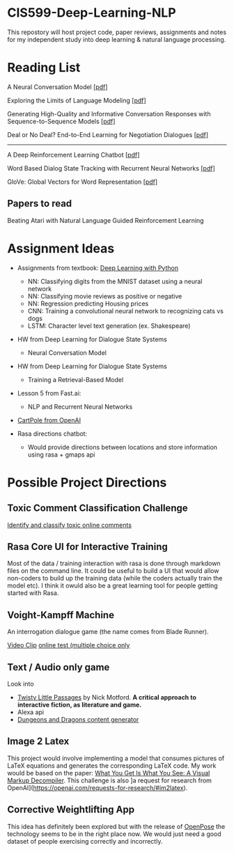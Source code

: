 # CIS599-Deep-Learning-NLP

This repostory will host project code, paper reviews, assignments and notes for my independent study into deep learning & natural language processing.

# Reading List

A Neural Conversation Model [[pdf]](https://arxiv.org/pdf/1506.05869v2.pdf)

Exploring the Limits of Language Modeling [[pdf]](https://arxiv.org/pdf/1602.02410.pdf)

Generating High-Quality and Informative Conversation Responses with Sequence-to-Sequence Models [[pdf]](arxiv.org/pdf/1701.03185.pdf)

Deal or No Deal? End-to-End Learning for Negotiation Dialogues [[pdf]](arxiv.org/pdf/1706.05125.pdf)


-----------------

A Deep Reinforcement Learning Chatbot [[pdf]](arxiv.org/pdf/1801.06700.pdf)

Word Based Dialog State Tracking with Recurrent Neural Networks [[pdf]](www.sigdial.org/workshops/conference15/proceedings/pdf/W14-4340.pdf)


GloVe: Global Vectors for Word Representation [[pdf]](https://nlp.stanford.edu/pubs/glove.pdf)


## Papers to read

Beating Atari with Natural Language Guided Reinforcement Learning


# Assignment Ideas
- Assignments from textbook: [Deep Learning with Python](https://www.amazon.com/gp/product/1617294438)
    - NN: Classifying digits from the MNIST dataset using a neural network
    - NN: Classifying movie reviews as positive or negative
    - NN: Regression predicting Housing prices
    - CNN: Training a convolutional neural network to recognizing cats vs dogs
    - LSTM: Character level text generation (ex. Shakespeare)
- HW from Deep Learning for Dialogue State Systems
  - Neural Conversation Model
- HW from Deep Learning for Dialogue State Systems
  - Training a Retrieval-Based Model
- Lesson 5 from Fast.ai:
  - NLP and Recurrent Neural Networks
- [CartPole from OpenAI](https://openai.com/requests-for-research/#cartpole)

- Rasa directions chatbot:
  - Would provide directions between locations and store information using rasa + gmaps api
  
# Possible Project Directions

## Toxic Comment Classification Challenge
[Identify and classify toxic online comments](https://conversationai.github.io/)

## Rasa Core UI for Interactive Training
Most of the data / training interaction with rasa is done through markdown files on the command line. It could be useful to build a UI that would allow non-coders to build up the training data (while the coders actually train the model etc). I think it owuld also be a great learning tool for people getting started with Rasa.

## Voight-Kampff Machine
An interrogation dialogue game (the name comes from Blade Runner).

[Video Clip](https://www.youtube.com/watch?v=Umc9ezAyJv0)
[online test (multiple choice only](http://www.bfi.org.uk/are-you-a-replicant/)
## Text / Audio only game
Look into
  - [Twisty Little Passages](https://www.amazon.com/Twisty-Little-Passages-Approach-Interactive/dp/0262633183) by Nick Motford. **A critical approach to interactive fiction, as literature and game.**
  - Alexa api
  - [Dungeons and Dragons content generator](http://donjon.bin.sh/)
  

## Image 2 Latex

This project would involve implementing a model that consumes pictures of LaTeX equations and generates the corresponding LaTeX code. My work would be based on the paper: [What You Get Is What You See: A Visual Markup Decompiler](https://arxiv.org/pdf/1609.04938v1.pdf). This challenge is also ]a request for research from OpenAI](https://openai.com/requests-for-research/#im2latex).



## Corrective Weightlifting App

This idea has definitely been explored but with the release of [OpenPose](https://github.com/CMU-Perceptual-Computing-Lab/openpose) the technology seems to be in the right place now. We would just need a good dataset of people exercising correctly and incorrectly.
